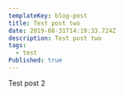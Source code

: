 ```yaml
---
templateKey: blog-post
title: Test post two
date: 2019-08-31T14:19:33.724Z
description: Test post two
tags:
  - test
Published: true
---
```

Test post 2
